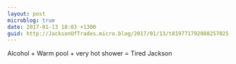 ```yaml
---
layout: post
microblog: true
date: 2017-01-13 18:03 +1300
guid: http://JacksonOfTrades.micro.blog/2017/01/13/t819771792080257025.html
---
```

Alcohol + Warm pool + very hot shower = Tired Jackson
